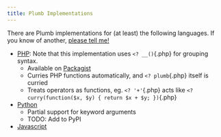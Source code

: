 ```yaml
---
title: Plumb Implementations
---
```

There are Plumb implementations for (at least) the following languages. If you know of another, [please tell me!](/contact.html)

- [PHP](https://www.gitorious.org/php-plumb/php-plumb): Note that this implementation uses `<? __()`{.php} for grouping syntax.
    - Available on [Packagist](https://packagist.org/packages/warbo/plumb)
    - Curries PHP functions automatically, and `<? plumb`{.php} itself is curried
    - Treats operators as functions, eg. `<? '+'`{.php} acts like `<? curry(function($x, $y) { return $x + $y; })`{.php}
- [Python](https://www.gitorious.org/python-plumb/python-plumb)
    - Partial support for keyword arguments
    - TODO: Add to PyPI
- [Javascript](https://gitorious.org/js-plumb)
